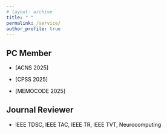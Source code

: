 ```yaml
---
# layout: archive
title: " "
permalink: /service/
author_profile: true
---
```


## PC Member
* <a href="https://acns2025.fordaysec.de/call-for-papers/" style="text-decoration: none;"><font color="#000000">[ACNS 2025]</font></a>
<!-- [<font color="#000000">ACNS 2025 </font>](https://acns2025.fordaysec.de/call-for-papers/) -->
* <a href="http://jianying.space/cpss/CPSS2025/" style="text-decoration: none;"><font color="#000000">[CPSS 2025]</font></a>
<!-- [<font color="#000000">CPSS 2025 </font>](http://jianying.space/cpss/CPSS2025/) -->
* <a href="https://memocode2025.github.io/callforpapers.html" style="text-decoration: none;"><font color="#000000">[MEMOCODE 2025]</font></a>
<!-- [<font color="#000000">MEMOCODE 2025 </font>](https://memocode2025.github.io/callforpapers.html)  -->




## Journal Reviewer
* <font color="#000000">IEEE TDSC, IEEE TAC, IEEE TR, IEEE TVT, Neurocomputing </font> 



